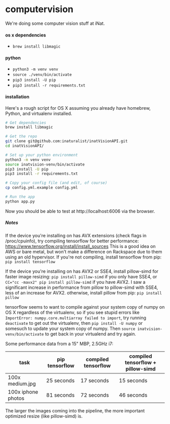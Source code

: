 # computervision

We're doing some computer vision stuff at iNat.

#### os x dependencies
- `brew install libmagic`

#### python

- `python3 -m venv venv`
- `source ./venv/bin/activate`
- `pip3 install -U pip`
- `pip3 install -r requirements.txt`

#### installation

Here's a rough script for OS X assuming you already have homebrew, Python, and virtualenv installed.

```bash
# Get dependencies
brew install libmagic

# Get the repo
git clone git@github.com:inaturalist/inatVisionAPI.git
cd inatVisionAPI/

# Set up your python environment
python3 -m venv venv
source inatvision-venv/bin/activate
pip3 install -U pip
pip3 install -r requirements.txt

# Copy your config file (and edit, of course)
cp config.yml.example config.yml

# Run the app
python app.py

```

Now you should be able to test at http://localhost:6006 via the browser.

##### Notes

If the device you're installing on has AVX extensions (check flags in /proc/cpuinfo), try compiling tensorflow for better performance:
https://www.tensorflow.org/install/install_sources
This is a good idea on AWS or bare metal, but won't make a difference on Rackspace due to them using an old hypervisor.
If you're not compiling, install tensorflow from pip: `pip install tensorflow`

If the device you're installing on has AVX2 or SSE4, install pillow-simd for faster image resizing:
`pip install pillow-simd` if you only have SSE4, or `CC="cc -mavx2" pip install pillow-simd` if you have AVX2. I saw a significant increase in performance from pillow to pillow-simd with SSE4, less of an increase for AVX2.
otherwise, install pillow from pip: `pip install pillow`

tensorflow seems to want to compile against your system copy of numpy on OS X regardless of the virtualenv, so if you see stupid errors like `ImportError: numpy.core.multiarray failed to import`, try running `deactivate` to get out the virtualenv, then `pip install -U numpy` or somesuch to update your system copy of numpy. Then `source inatvision-venv/bin/activate` to get back in your virtualend and try again.

Some performance data from a 15" MBP, 2.5GHz i7:

| task               | pip tensorflow | compiled tensorflow | compiled tensorflow + pillow-simd |
| ------------------ | -------------- | ------------------- | --------------------------------- |
| 100x medium.jpg    | 25 seconds     | 17 seconds          | 15 seconds                        |
| 100x iphone photos | 81 seconds     | 72 seconds          | 46 seconds                        | 

The larger the images coming into the pipeline, the more important optimized resize (like pillow-simd) is.
